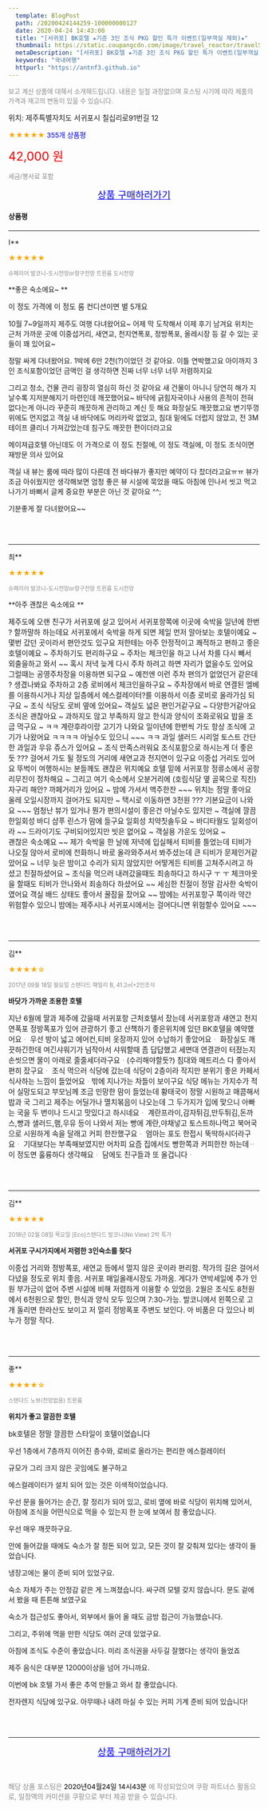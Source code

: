 ```yaml
---
  template: BlogPost
  path: /20200424144259-100000000127
  date: 2020-04-24 14:43:00
  title: "[서귀포] BK호텔 ★기준 3인 조식 PKG 할인 특가 이벤트(일부객실 제외)★"
  thumbnail: https://static.coupangcdn.com/image/travel_reactor/travelSeller/hotel/A00068293/b2e1b969-6cce-4951-85b0-3acd915738c3.jpg
  metaDescription: "[서귀포] BK호텔 ★기준 3인 조식 PKG 할인 특가 이벤트(일부객실 제외)★,국내여행"
  keywords: "국내여행"
  httpurl: "https://antnf3.github.io"
---
```

  
<span style="color: #888;font-size:0.8rem">보고 계신 상품에 대해서 소개해드립니다.
내용은 일절 과장없으며 포스팅 시기에 따라 제품의 가격과 재고의 변동이 있을 수 있습니다.</span>
  
<span style="font-size: 0.9rem;">위치: 제주특별자치도 서귀포시 칠십리로91번길 12 </span>
  
<span style="color: orange;">★★★★★</span> <span style="color: blue;font-size: 0.85rem;">355개 상품평</span>
  
<span style="color: red;font-size: 1.5rem;">42,000 원</span>
  
<span style="color: #888;font-size:0.8rem">세금/봉사료 포함</span>





<p align="center"><a href="http://me2.do/FUwjf8nR" style="font-size: 1.2rem; color: blue;">상품 구매하러가기</a></p>

#### 상품평
  
---
  
I**
    
<span style="color: orange;">★★★★★</span>
    
<span style="color: #888;font-size:0.7rem">슈페리어 발코니-도시전망or항구전망 트윈룸 도시전망</span>
    
<span style="font-size:0.85rem">**좋은 숙소에요~ **</span>
    
<span style="font-size: 0.9rem;">이 정도 가격에 이 정도 룸 컨디션이면 별 5개요

10월 7~9일까지 제주도 여행 다녀왔어요~
어제 막 도착해서 이제 후기 남겨요
위치는 근처 가까운 곳에 이중섭거리, 새연교, 천지연폭포, 정방폭포, 올레시장 등 갈 수 있는 곳들이 꽤 있어요~

정말 싸게 다녀왔어요. 1박에 6만 2천(?)이었던 것 같아요.
이틀 연박했고요
아이까지 3인 조식포함이었던 금액인 걸 생각하면 진짜
너무 너무 너무 저렴하지요

그리고 청소, 건물 관리 굉장히 열심히 하신 것 같아요
새 건물이 아니니 당연히 해가 지날수록 지저분해지기 마련인데
깨끗했어요~ 바닥에 긁힘자국이나 사용의 흔적이 전혀 없다는게 아니라 꾸준히 깨끗하게 관리하고 계신 듯 해요
화장실도 깨끗했고요 변기뚜껑위에도 먼지없고 객실 내 바닥에도 머리카락 없었고, 침대 밑에도 더럽지 않았고, 전 3M테이프 클리너 가져갔었는데 침구도 깨끗한 편이더라고요

메이져급호텔 아닌데도 이 가격으로 이 정도 친절에, 이 정도 객실에, 이 정도 조식이면 재방문 의사 있어요 

객실 내 뷰는 룸에 따라 많이 다른데 전 바다뷰가 좋지만 예약이 다 찼더라고요ㅠㅠ 뷰가 조금 아쉬웠지만 생각해보면 엄청 좋은 뷰 시설에 묵었을 때도 아침에 인나서 씻고 먹고 나가기 바뻐서 글케 중요한 부분은 아닌 것 같아요 ^^; 

기분좋게 잘 다녀왔어요~~</span>
    
<br>
<br>

---
  
최**
    
<span style="color: orange;">★★★★★</span>
    
<span style="color: #888;font-size:0.7rem">슈페리어 발코니-도시전망or항구전망 트윈룸 도시전망</span>
    
<span style="font-size:0.85rem">**아주 괜찮은 숙소에요 **</span>
    
<span style="font-size: 0.9rem;">제주도에 오랜 친구가 서귀포에 살고 있어서  서귀포항쪽에 이곳에 숙박을  일년에 한번 ? 할까말하 하는데요 
서귀포에서 숙박을 하게 되면 제일 먼저 알아보는 호텔이예요 ~ 몇번 갔던 곳이라서 편안것도 있구요  저한테는 아주 안정적이고 쾌적하고 편하고 좋은 호텔이예요 ~ 주차하기도 편리하구요 ~  주차는 체크인을 하고 나서  차를 다시 빼서 외출을하고 와서 ~~ 혹시 저녁 늦게 다시  주차 하려고 하면 자리가 없을수도 있어요  그럴때는 공영주차장을 이용하면 되구요 ~  예전엔 이런 주차 편의가 없었던거 같은데 ? 생겼나봐요   주차하고 2층 로비에서 체크인을하구요 ~ 주차장에서 바로 연결된 엘베를 이용하시거나 지상 일층에서 에스컬레이터?를 이용하서 이층 로비로 올라가심 되구요 ~  조식 식당도 로비 옆에 있어요~  객실도 넓은 편인거같구요 ~ 다양한거같아요  조식은 괜찮아요 ~ 과하지도 않고 부족하지 않고 한식과 양식이 조화로워요 밥을 조금 먹구요 ~ ㅋㅋ 계란후라이랑 고기가 나와요  일이년에 한번씩 가도 항상  조식에 고기가 나왔어요 ㅋㅋㅋㅋ 아닐수도 있으니 ~~~ ㅋㅋ 과일 샐러드 시리얼  토스트 간단한 과일과 우유 쥬스가 있어요 ~ 조식 만족스러워요  조식포함으로 하시는게 더 좋은듯 ??? 걸어서 가도 될 정도의 거리에 새연교과 천지연이 있구요 이중섭 거리도 있어요 뚜벅이 여행하시는 분들께도 괜찮은 위치예요   호텔 밑에 서귀포항 정류소에서 공항  리무진이 정차해요 ~  그리고 여기 숙소에서 오분거리에 (호림식당 옆 골목으로 직진) 자구리 해안? 까페거리가 있어요 ~ 밤에 가셔서  맥주한잔 ~~~ 위치는 정말 좋아요  올레 오일시장까지 걸어가도 되지만 ~ 택시로 이동하면 3천원 ??? 기본요금이 나와요 ~~~  엄청난 뷰가 있거나 뭔가  편의시설이 좋은건 아닐수도 있지만 ~ 객실에 깔끔한일회성 바디 샴푸 린스가 맘에 들구요  일회성 치약칫솔두요 ~  바디타월도 일회성이라   ~~ 드라이기도 구비되어있지만 빗은 없어요 ~  객실용 가운도 있어요 ~  
괜찮은 숙소예요 ~~ 제가 숙박을 한 날에 저녁에 입실해서 티비를 틀었는데 티비가 나오질 않아서 로비에 전화하니  바로 올라와주셔서 봐주셨는데 큰 티비가 문제인거같았어요 ~ 너무 늦은 밤이고 수리가 되지 않았지만 
어떻게든 티비를 고쳐주시려고 하셨고 친절하셨어요 ~ 조식을 먹으러 내려갔을때도 죄송하다고 하시구 ㅜ ㅜ 
체크아웃을 할때도  티비가 안나와서 죄송하다 하셨어요 ~~  세심한 친절이 정말  감사한 숙박이였어요   객실 배드 상태도 좋아서 꿀잠을 잤어요 ~~  밤에는  서귀포항구 쪽이라  약간 위험할수 있으니 밤에는  제주시나 서귀포시에서는  걸어다니면 위험할수 있어요 ~~~</span>
    
<br>
<br>

---
  
김**
    
<span style="color: orange;">★★★★☆</span>
    
<span style="color: #888;font-size:0.7rem">2017년 09월 18일 월요일 스탠다드 패밀리 B, 41.2㎡+2인조식</span>
    
<span style="font-size:0.85rem">**바닷가 가까운 조용한 호텔**</span>
    
<span style="font-size: 0.9rem;">지난 6월에 딸과 제주에 갔을때 서귀포항 근처호텔서 잤는데 서귀포항과 새연고 천지연폭포 정방폭포가 있어 관광하기 좋고 산책하기 좋은위치에 있던 BK호텔을 예약했어요ᆞ
우선 방이 넓고 에어컨,티비 옷장까지 있어 수납하기 좋았어요ᆞ
화장실도 깨끗하긴한데 여긴샤워기가 넘작아서 샤워할때 좀 답답했고 세면대 연결관이 터졌는지 손씻으면 물이 아래로 줄줄세더라구요ᆞ(수리해야할듯?)
침대와 메트리스 다 좋아서 편히 잤구요ᆞ
조식 먹으러 식당에 갔는데 식당이 2층이라 작지만 분위기 좋은 카페서 식사하는 느낌이 들었어요ᆞ밖에 지나가는 차들이 보이구요
식당 메뉴는 가지수가 적어 실망도되고 부모님께 조금 민망한 맘이 들었는데 황태국이 정말 시원하고 매콤해서 밥과 국 그리고 제주는 어딜가나 멸치볶음이 나오는데 그 두가지가 입에 맞으니 아빠는 국을 두 번이나 드시고 맛있다고 하시네요ᆞ
계란프라이,감자튀김,만두튀김,돈까스,빵과 샐러드,햄,우유 등이 나와서 저는 빵에 계란,야채넣고 토스트하나먹고 북어국으로 시원하게 속을 달래고 커피 한잔했구요ᆞ
엄마는 포도 한접시 뚝딱하시더라구요ᆞ
기대보다는 부족해보였지만 어차피 요즘 집에서도 빵한쪽과 커피한잔 하는데ᆢ이 정도면 훌륭하다 생각해요ᆞ
담에도 친구들과 또 올겁니다ᆞ</span>
    
<br>
<br>

---
  
김**
    
<span style="color: orange;">★★★★★</span>
    
<span style="color: #888;font-size:0.7rem">2018년 02월 08일 목요일 [Eco]스탠다드 발코니(No View) 2박 특가</span>
    
<span style="font-size:0.85rem">**서귀포 구시가지에서 저렴한 3인숙소를 찾다**</span>
    
<span style="font-size: 0.9rem;">이중섭 거리와 정방폭포, 새연교 등에서 멀지 않은 곳이라 편리함. 작가의 길은 걸어서 다녔을 정도로 위치 좋음.
서귀포 매일올래시장도 가까움.
게다가 연박세일에 추가 인원 부가금이 없어 주변 시설에 비해 저렴하게 이용할 수 있었음. 2월은 조식도 8천원에서 6천원으로 할인, 한식과 양식 모두 있으며 7:30-가능.
발코니에서 왼쪽으로 고개 돌리면 한라산도 보이고 저 멀리 정방폭포 주변도 보인다. 아 비품은 다 있으나 비누가 정말 작다.</span>
    
<br>
<br>

---
  
좋**
    
<span style="color: orange;">★★★★☆</span>
    
<span style="color: #888;font-size:0.7rem">스탠다드 노뷰(전망없음) 트윈룸</span>
    
<span style="font-size:0.85rem">**위치가 좋고 깔끔한 호텔**</span>
    
<span style="font-size: 0.9rem;">bk호텔은 정말 깔끔한 스타일이 호텔이었습니다

우선 1층에서 7층까지 이어진 층수와, 로비로 올라가는 편리한 에스컬레이터 

규모가 그리 크지 않은 곳임에도 불구하고 

에스컬레이터가 설치 되어 있는 것은 이색적이었습니다. 

우선 문을 들어가는 순간, 잘 정리가 되어 있고, 로비 옆에 바로 식당이 위치해 있어서, 아침에 조식을 어떤식으로 먹을 수 있는지 한 눈에 보여서 참 좋았습니다. 

우선 매우 깨끗하구요. 

안에 들어갔을 때에도 숙소가 잘 정돈 되어 있고, 모든 것이 잘 갖춰져 있다는 생각이 들었습니다.

냉장고에는 물이 준비 되어 있었구요. 

숙소 자체가 주는 안정감 같은 게 느껴졌습니다. 싸구려 모텔 갖지 않습니다. 문도 겉에서 봤을 때 튼튼해 보였구요 

숙소가 접근성도 좋아서, 외부에서 들어 올 때도 금방 접근이 가능했습니다. 

그리고, 주위에 먹을 만한 식당도 여러 군데 있었구요. 

아침에 조식도 수준이 좋았습니다. 미리 조식권을 사두길 잘했다는 생각이 들었죠

제주 음식은 대부분 12000이상을 넘어 가니까요. 

이번에 bk 호텔 가서 좋은 추억 만들고 와서 참 좋았습니다.

전자렌지 식당에 있구요. 아무때나 내려 마실 수 있는 커피 기계 준비 되어 있습니다!</span>
    
<br>
<br>


  
---
  
<p align="center"><a href="http://me2.do/FUwjf8nR" style="font-size: 1.2rem; color: blue;">상품 구매하러가기</a></p>
  
<br>
  
<span style="font-size: 0.85rem; color: #888;">해당 상품 포스팅은 <span style="color: #000;"> 2020년04월24일 14시43분 </span> 에 작성되었으며 쿠팡 파트너스 활동으로, 일정액의 커미션을 쿠팡으로 부터 제공 받을 수 있습니다.</span>